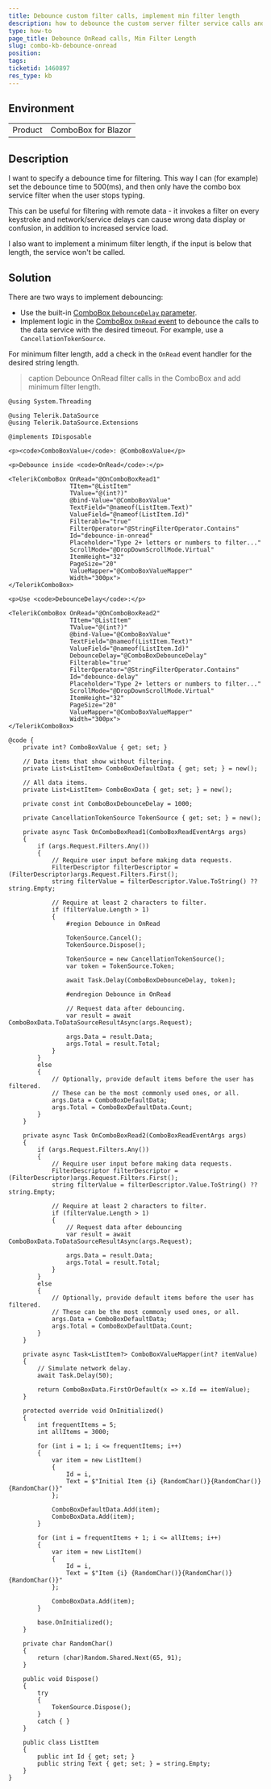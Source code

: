 ```yaml
---
title: Debounce custom filter calls, implement min filter length
description: how to debounce the custom server filter service calls and to implement min filter length.
type: how-to
page_title: Debounce OnRead calls, Min Filter Length
slug: combo-kb-debounce-onread
position: 
tags: 
ticketid: 1460897
res_type: kb
---
```


## Environment
<table>
	<tbody>
		<tr>
			<td>Product</td>
			<td>ComboBox for Blazor</td>
		</tr>
	</tbody>
</table>


## Description

I want to specify a debounce time for filtering. This way I can (for example) set the debounce time to 500(ms), and then only have the combo box service filter when the user stops typing.

This can be useful for filtering with remote data - it invokes a filter on every keystroke and network/service delays can cause wrong data display or confusion, in addition to increased service load.

I also want to implement a minimum filter length, if the input is below that length, the service won't be called.

## Solution

There are two ways to implement debouncing:

* Use the built-in [ComboBox `DebounceDelay` parameter](slug://components/combobox/overview#parameters).
* Implement logic in the [ComboBox `OnRead` event](slug://components/combobox/events#onread) to debounce the calls to the data service with the desired timeout. For example, use a `CancellationTokenSource`.

For minimum filter length, add a check in the `OnRead` event handler for the desired string length.

>caption Debounce OnRead filter calls in the ComboBox and add minimum filter length.

````RAZOR
@using System.Threading

@using Telerik.DataSource
@using Telerik.DataSource.Extensions

@implements IDisposable

<p><code>ComboBoxValue</code>: @ComboBoxValue</p>

<p>Debounce inside <code>OnRead</code>:</p>

<TelerikComboBox OnRead="@OnComboBoxRead1"
                 TItem="@ListItem"
                 TValue="@(int?)"
                 @bind-Value="@ComboBoxValue"
                 TextField="@nameof(ListItem.Text)"
                 ValueField="@nameof(ListItem.Id)"
                 Filterable="true"
                 FilterOperator="@StringFilterOperator.Contains"
                 Id="debounce-in-onread"
                 Placeholder="Type 2+ letters or numbers to filter..."
                 ScrollMode="@DropDownScrollMode.Virtual"
                 ItemHeight="32"
                 PageSize="20"
                 ValueMapper="@ComboBoxValueMapper"
                 Width="300px">
</TelerikComboBox>

<p>Use <code>DebounceDelay</code>:</p>

<TelerikComboBox OnRead="@OnComboBoxRead2"
                 TItem="@ListItem"
                 TValue="@(int?)"
                 @bind-Value="@ComboBoxValue"
                 TextField="@nameof(ListItem.Text)"
                 ValueField="@nameof(ListItem.Id)"
                 DebounceDelay="@ComboBoxDebounceDelay"
                 Filterable="true"
                 FilterOperator="@StringFilterOperator.Contains"
                 Id="debounce-delay"
                 Placeholder="Type 2+ letters or numbers to filter..."
                 ScrollMode="@DropDownScrollMode.Virtual"
                 ItemHeight="32"
                 PageSize="20"
                 ValueMapper="@ComboBoxValueMapper"
                 Width="300px">
</TelerikComboBox>

@code {
    private int? ComboBoxValue { get; set; }

    // Data items that show without filtering.
    private List<ListItem> ComboBoxDefaultData { get; set; } = new();

    // All data items.
    private List<ListItem> ComboBoxData { get; set; } = new();

    private const int ComboBoxDebounceDelay = 1000;

    private CancellationTokenSource TokenSource { get; set; } = new();

    private async Task OnComboBoxRead1(ComboBoxReadEventArgs args)
    {
        if (args.Request.Filters.Any())
        {
            // Require user input before making data requests.
            FilterDescriptor filterDescriptor = (FilterDescriptor)args.Request.Filters.First();
            string filterValue = filterDescriptor.Value.ToString() ?? string.Empty;

            // Require at least 2 characters to filter.
            if (filterValue.Length > 1)
            {
                #region Debounce in OnRead

                TokenSource.Cancel();
                TokenSource.Dispose();

                TokenSource = new CancellationTokenSource();
                var token = TokenSource.Token;

                await Task.Delay(ComboBoxDebounceDelay, token);

                #endregion Debounce in OnRead

                // Request data after debouncing.
                var result = await ComboBoxData.ToDataSourceResultAsync(args.Request);

                args.Data = result.Data;
                args.Total = result.Total;
            }
        }
        else
        {
            // Optionally, provide default items before the user has filtered.
            // These can be the most commonly used ones, or all.
            args.Data = ComboBoxDefaultData;
            args.Total = ComboBoxDefaultData.Count;
        }
    }

    private async Task OnComboBoxRead2(ComboBoxReadEventArgs args)
    {
        if (args.Request.Filters.Any())
        {
            // Require user input before making data requests.
            FilterDescriptor filterDescriptor = (FilterDescriptor)args.Request.Filters.First();
            string filterValue = filterDescriptor.Value.ToString() ?? string.Empty;

            // Require at least 2 characters to filter.
            if (filterValue.Length > 1)
            {
                // Request data after debouncing
                var result = await ComboBoxData.ToDataSourceResultAsync(args.Request);

                args.Data = result.Data;
                args.Total = result.Total;
            }
        }
        else
        {
            // Optionally, provide default items before the user has filtered.
            // These can be the most commonly used ones, or all.
            args.Data = ComboBoxDefaultData;
            args.Total = ComboBoxDefaultData.Count;
        }
    }

    private async Task<ListItem?> ComboBoxValueMapper(int? itemValue)
    {
        // Simulate network delay.
        await Task.Delay(50);

        return ComboBoxData.FirstOrDefault(x => x.Id == itemValue);
    }

    protected override void OnInitialized()
    {
        int frequentItems = 5;
        int allItems = 3000;

        for (int i = 1; i <= frequentItems; i++)
        {
            var item = new ListItem()
            {
                Id = i,
                Text = $"Initial Item {i} {RandomChar()}{RandomChar()}{RandomChar()}"
            };

            ComboBoxDefaultData.Add(item);
            ComboBoxData.Add(item);
        }

        for (int i = frequentItems + 1; i <= allItems; i++)
        {
            var item = new ListItem()
            {
                Id = i,
                Text = $"Item {i} {RandomChar()}{RandomChar()}{RandomChar()}"
            };

            ComboBoxData.Add(item);
        }

        base.OnInitialized();
    }

    private char RandomChar()
    {
        return (char)Random.Shared.Next(65, 91);
    }

    public void Dispose()
    {
        try
        {
            TokenSource.Dispose();
        }
        catch { }
    }

    public class ListItem
    {
        public int Id { get; set; }
        public string Text { get; set; } = string.Empty;
    }
}
````

